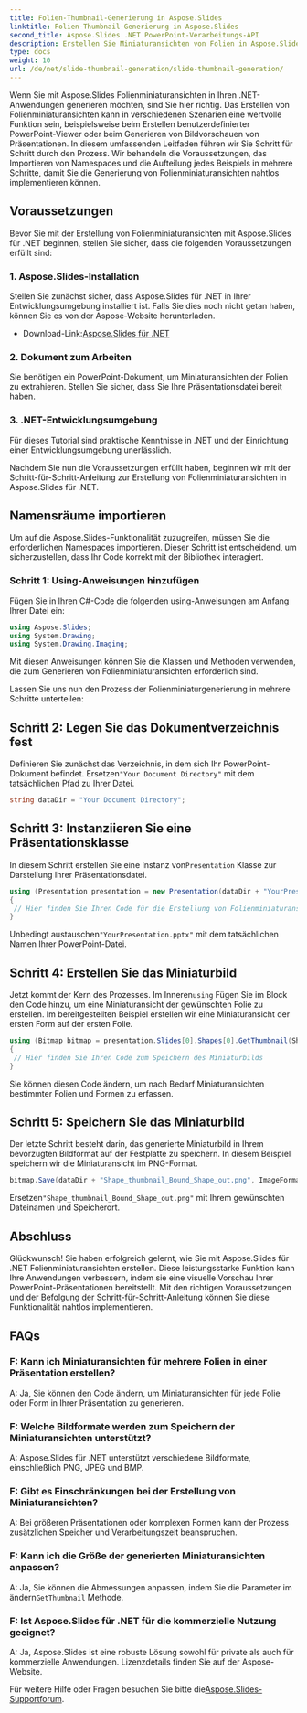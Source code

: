 ```yaml
---
title: Folien-Thumbnail-Generierung in Aspose.Slides
linktitle: Folien-Thumbnail-Generierung in Aspose.Slides
second_title: Aspose.Slides .NET PowerPoint-Verarbeitungs-API
description: Erstellen Sie Miniaturansichten von Folien in Aspose.Slides für .NET mit einer Schritt-für-Schritt-Anleitung und Codebeispielen. Passen Sie das Erscheinungsbild an und speichern Sie Miniaturansichten. Verbessern Sie die Präsentationsvorschau.
type: docs
weight: 10
url: /de/net/slide-thumbnail-generation/slide-thumbnail-generation/
---
```


Wenn Sie mit Aspose.Slides Folienminiaturansichten in Ihren .NET-Anwendungen generieren möchten, sind Sie hier richtig. Das Erstellen von Folienminiaturansichten kann in verschiedenen Szenarien eine wertvolle Funktion sein, beispielsweise beim Erstellen benutzerdefinierter PowerPoint-Viewer oder beim Generieren von Bildvorschauen von Präsentationen. In diesem umfassenden Leitfaden führen wir Sie Schritt für Schritt durch den Prozess. Wir behandeln die Voraussetzungen, das Importieren von Namespaces und die Aufteilung jedes Beispiels in mehrere Schritte, damit Sie die Generierung von Folienminiaturansichten nahtlos implementieren können.

## Voraussetzungen

Bevor Sie mit der Erstellung von Folienminiaturansichten mit Aspose.Slides für .NET beginnen, stellen Sie sicher, dass die folgenden Voraussetzungen erfüllt sind:

### 1. Aspose.Slides-Installation
Stellen Sie zunächst sicher, dass Aspose.Slides für .NET in Ihrer Entwicklungsumgebung installiert ist. Falls Sie dies noch nicht getan haben, können Sie es von der Aspose-Website herunterladen.

-  Download-Link:[Aspose.Slides für .NET](https://releases.aspose.com/slides/net/)

### 2. Dokument zum Arbeiten
Sie benötigen ein PowerPoint-Dokument, um Miniaturansichten der Folien zu extrahieren. Stellen Sie sicher, dass Sie Ihre Präsentationsdatei bereit haben.

### 3. .NET-Entwicklungsumgebung
Für dieses Tutorial sind praktische Kenntnisse in .NET und der Einrichtung einer Entwicklungsumgebung unerlässlich.

Nachdem Sie nun die Voraussetzungen erfüllt haben, beginnen wir mit der Schritt-für-Schritt-Anleitung zur Erstellung von Folienminiaturansichten in Aspose.Slides für .NET.

## Namensräume importieren

Um auf die Aspose.Slides-Funktionalität zuzugreifen, müssen Sie die erforderlichen Namespaces importieren. Dieser Schritt ist entscheidend, um sicherzustellen, dass Ihr Code korrekt mit der Bibliothek interagiert.

### Schritt 1: Using-Anweisungen hinzufügen

Fügen Sie in Ihren C#-Code die folgenden using-Anweisungen am Anfang Ihrer Datei ein:

```csharp
using Aspose.Slides;
using System.Drawing;
using System.Drawing.Imaging;
```

Mit diesen Anweisungen können Sie die Klassen und Methoden verwenden, die zum Generieren von Folienminiaturansichten erforderlich sind.

Lassen Sie uns nun den Prozess der Folienminiaturgenerierung in mehrere Schritte unterteilen:

## Schritt 2: Legen Sie das Dokumentverzeichnis fest

 Definieren Sie zunächst das Verzeichnis, in dem sich Ihr PowerPoint-Dokument befindet. Ersetzen`"Your Document Directory"` mit dem tatsächlichen Pfad zu Ihrer Datei.

```csharp
string dataDir = "Your Document Directory";
```

## Schritt 3: Instanziieren Sie eine Präsentationsklasse

 In diesem Schritt erstellen Sie eine Instanz von`Presentation` Klasse zur Darstellung Ihrer Präsentationsdatei.

```csharp
using (Presentation presentation = new Presentation(dataDir + "YourPresentation.pptx"))
{
 // Hier finden Sie Ihren Code für die Erstellung von Folienminiaturansichten
}
```

 Unbedingt austauschen`"YourPresentation.pptx"` mit dem tatsächlichen Namen Ihrer PowerPoint-Datei.

## Schritt 4: Erstellen Sie das Miniaturbild

 Jetzt kommt der Kern des Prozesses. Im Inneren`using` Fügen Sie im Block den Code hinzu, um eine Miniaturansicht der gewünschten Folie zu erstellen. Im bereitgestellten Beispiel erstellen wir eine Miniaturansicht der ersten Form auf der ersten Folie.

```csharp
using (Bitmap bitmap = presentation.Slides[0].Shapes[0].GetThumbnail(ShapeThumbnailBounds.Appearance, 1, 1))
{
 // Hier finden Sie Ihren Code zum Speichern des Miniaturbilds
}
```

Sie können diesen Code ändern, um nach Bedarf Miniaturansichten bestimmter Folien und Formen zu erfassen.

## Schritt 5: Speichern Sie das Miniaturbild

Der letzte Schritt besteht darin, das generierte Miniaturbild in Ihrem bevorzugten Bildformat auf der Festplatte zu speichern. In diesem Beispiel speichern wir die Miniaturansicht im PNG-Format.

```csharp
bitmap.Save(dataDir + "Shape_thumbnail_Bound_Shape_out.png", ImageFormat.Png);
```

 Ersetzen`"Shape_thumbnail_Bound_Shape_out.png"` mit Ihrem gewünschten Dateinamen und Speicherort.

## Abschluss

Glückwunsch! Sie haben erfolgreich gelernt, wie Sie mit Aspose.Slides für .NET Folienminiaturansichten erstellen. Diese leistungsstarke Funktion kann Ihre Anwendungen verbessern, indem sie eine visuelle Vorschau Ihrer PowerPoint-Präsentationen bereitstellt. Mit den richtigen Voraussetzungen und der Befolgung der Schritt-für-Schritt-Anleitung können Sie diese Funktionalität nahtlos implementieren.

## FAQs

### F: Kann ich Miniaturansichten für mehrere Folien in einer Präsentation erstellen?
A: Ja, Sie können den Code ändern, um Miniaturansichten für jede Folie oder Form in Ihrer Präsentation zu generieren.

### F: Welche Bildformate werden zum Speichern der Miniaturansichten unterstützt?
A: Aspose.Slides für .NET unterstützt verschiedene Bildformate, einschließlich PNG, JPEG und BMP.

### F: Gibt es Einschränkungen bei der Erstellung von Miniaturansichten?
A: Bei größeren Präsentationen oder komplexen Formen kann der Prozess zusätzlichen Speicher und Verarbeitungszeit beanspruchen.

### F: Kann ich die Größe der generierten Miniaturansichten anpassen?
A: Ja, Sie können die Abmessungen anpassen, indem Sie die Parameter im ändern`GetThumbnail` Methode.

### F: Ist Aspose.Slides für .NET für die kommerzielle Nutzung geeignet?
A: Ja, Aspose.Slides ist eine robuste Lösung sowohl für private als auch für kommerzielle Anwendungen. Lizenzdetails finden Sie auf der Aspose-Website.

 Für weitere Hilfe oder Fragen besuchen Sie bitte die[Aspose.Slides-Supportforum](https://forum.aspose.com/).